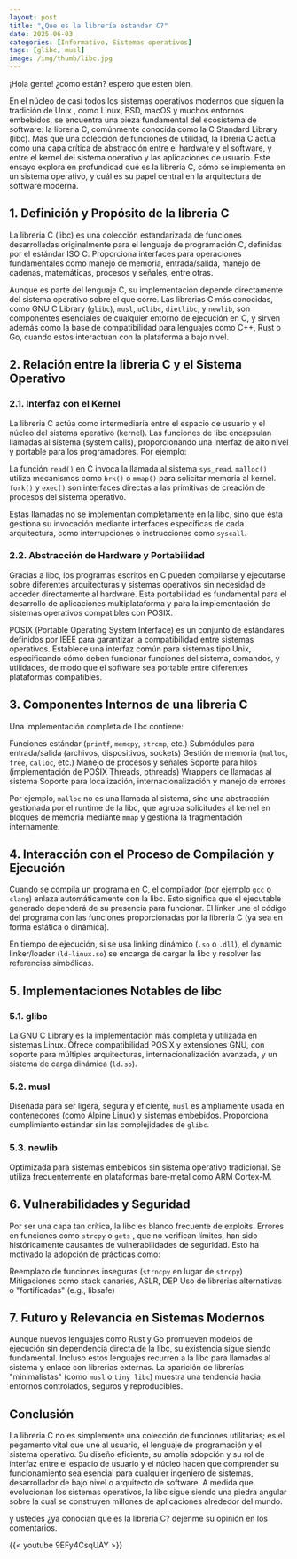 ```yaml
---
layout: post
title: "¿Que es la librería estandar C?"
date: 2025-06-03
categories: [Informativo, Sistemas operativos]
tags: [glibc, musl]
image: /img/thumb/libc.jpg
---
```


¡Hola gente! ¿como están? espero que esten bien.

En el núcleo de casi todos los sistemas operativos modernos que siguen la tradición de Unix , como Linux, BSD, macOS y muchos entornos embebidos,  se encuentra una pieza fundamental del ecosistema de software: la libreria C, comúnmente conocida como la C Standard Library (libc). Más que una colección de funciones de utilidad, la libreria C actúa como una capa crítica de abstracción entre el hardware y el software, y entre el kernel del sistema operativo y las aplicaciones de usuario. Este ensayo explora en profundidad qué es la libreria C, cómo se implementa en un sistema operativo, y cuál es su papel central en la arquitectura de software moderna.


## 1. Definición y Propósito de la libreria C

La libreria C (libc) es una colección estandarizada de funciones desarrolladas originalmente para el lenguaje de programación C, definidas por el estándar ISO C. Proporciona interfaces para operaciones fundamentales como manejo de memoria, entrada/salida, manejo de cadenas, matemáticas, procesos y señales, entre otras.

Aunque es parte del lenguaje C, su implementación depende directamente del sistema operativo sobre el que corre. Las librerias C más conocidas, como GNU C Library (`glibc`), `musl`, `uClibc`, `dietlibc`, y `newlib`,  son componentes esenciales de cualquier entorno de ejecución en C, y sirven además como la base de compatibilidad para lenguajes como C++, Rust o Go, cuando estos interactúan con la plataforma a bajo nivel.

## 2. Relación entre la libreria C y el Sistema Operativo

### 2.1. Interfaz con el Kernel

La libreria C actúa como intermediaria entre el espacio de usuario y el núcleo del sistema operativo (kernel). Las funciones de libc encapsulan llamadas al sistema (system calls), proporcionando una interfaz de alto nivel y portable para los programadores. Por ejemplo:

 La función `read()` en C invoca la llamada al sistema `sys_read`.
 `malloc()` utiliza mecanismos como `brk()` o `mmap()` para solicitar memoria al kernel.
 `fork()` y `exec()` son interfaces directas a las primitivas de creación de procesos del sistema operativo.

Estas llamadas no se implementan completamente en la libc, sino que ésta gestiona su invocación mediante interfaces específicas de cada arquitectura, como interrupciones o instrucciones como `syscall`.

### 2.2. Abstracción de Hardware y Portabilidad

Gracias a libc, los programas escritos en C pueden compilarse y ejecutarse sobre diferentes arquitecturas y sistemas operativos sin necesidad de acceder directamente al hardware. Esta portabilidad es fundamental para el desarrollo de aplicaciones multiplataforma y para la implementación de sistemas operativos compatibles con POSIX.

POSIX (Portable Operating System Interface) es un conjunto de estándares definidos por IEEE para garantizar la compatibilidad entre sistemas operativos. Establece una interfaz común para sistemas tipo Unix, especificando cómo deben funcionar funciones del sistema, comandos, y utilidades, de modo que el software sea portable entre diferentes plataformas compatibles.


## 3. Componentes Internos de una libreria C

Una implementación completa de libc contiene:

 Funciones estándar (`printf`, `memcpy`, `strcmp`, etc.)
 Submódulos para entrada/salida (archivos, dispositivos, sockets)
 Gestión de memoria (`malloc`, `free`, `calloc`, etc.)
 Manejo de procesos y señales
 Soporte para hilos (implementación de POSIX Threads, pthreads)
 Wrappers de llamadas al sistema
 Soporte para localización, internacionalización y manejo de errores

Por ejemplo, `malloc` no es una llamada al sistema, sino una abstracción gestionada por el runtime de la libc, que agrupa solicitudes al kernel en bloques de memoria mediante `mmap` y gestiona la fragmentación internamente.

## 4. Interacción con el Proceso de Compilación y Ejecución

Cuando se compila un programa en C, el compilador (por ejemplo `gcc` o `clang`) enlaza automáticamente con la libc. Esto significa que el ejecutable generado dependerá de su presencia para funcionar. El linker une el código del programa con las funciones proporcionadas por la libreria C (ya sea en forma estática o dinámica).

En tiempo de ejecución, si se usa linking dinámico (`.so` o `.dll`), el dynamic linker/loader (`ld-linux.so`) se encarga de cargar la libc y resolver las referencias simbólicas.


## 5. Implementaciones Notables de libc

### 5.1. glibc

La GNU C Library es la implementación más completa y utilizada en sistemas Linux. Ofrece compatibilidad POSIX y extensiones GNU, con soporte para múltiples arquitecturas, internacionalización avanzada, y un sistema de carga dinámica (`ld.so`).

### 5.2. musl

Diseñada para ser ligera, segura y eficiente, `musl` es ampliamente usada en contenedores (como Alpine Linux) y sistemas embebidos. Proporciona cumplimiento estándar sin las complejidades de `glibc`.

### 5.3. newlib

Optimizada para sistemas embebidos sin sistema operativo tradicional. Se utiliza frecuentemente en plataformas bare-metal como ARM Cortex-M.

## 6. Vulnerabilidades y Seguridad

Por ser una capa tan crítica, la libc es blanco frecuente de exploits. Errores en funciones como `strcpy` o `gets` , que no verifican límites,  han sido históricamente causantes de vulnerabilidades de seguridad. Esto ha motivado la adopción de prácticas como:

 Reemplazo de funciones inseguras (`strncpy` en lugar de `strcpy`)
 Mitigaciones como stack canaries, ASLR, DEP
 Uso de librerias alternativas o "fortificadas" (e.g., libsafe)

## 7. Futuro y Relevancia en Sistemas Modernos

Aunque nuevos lenguajes como Rust y Go promueven modelos de ejecución sin dependencia directa de la libc, su existencia sigue siendo fundamental. Incluso estos lenguajes recurren a la libc para llamadas al sistema y enlace con librerias externas. La aparición de librerías "minimalistas" (como `musl` o `tiny libc`) muestra una tendencia hacia entornos controlados, seguros y reproducibles.

## Conclusión

La libreria C no es simplemente una colección de funciones utilitarias; es el pegamento vital que une al usuario, el lenguaje de programación y el sistema operativo. Su diseño eficiente, su amplia adopción y su rol de interfaz entre el espacio de usuario y el núcleo hacen que comprender su funcionamiento sea esencial para cualquier ingeniero de sistemas, desarrollador de bajo nivel o arquitecto de software. A medida que evolucionan los sistemas operativos, la libc sigue siendo una piedra angular sobre la cual se construyen millones de aplicaciones alrededor del mundo.

y ustedes ¿ya conocian que es la librería C? dejenme su opinión en los comentarios.

{{< youtube 9EFy4CsqUAY >}}
